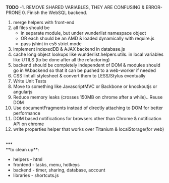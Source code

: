 **TODO**
-1. REMOVE SHARED VARIABLES, THEY ARE CONFUSING & ERROR-PRONE
0. Finish the WebSQL backend.
1. merge helpers with front-end
2. all files should be 
   + in separate module, but under wunderlist namespace object
   + OR each should be an AMD & loaded dynamically with require.js
   + pass jshint in es5 strict mode
3. implement indexedDB & AJAX backend in database.js
4. cache long object lookups like wunderlist.helpers.utils. in local variables like UTILS (to be done after all the refactoring)
5. backend should be completely independent of DOM & modules should go in W.backend so that it can be pushed to a web-worker if needed
6. CSS lint all stylesheet & convert them to LESS/Stylus eventually
7. Write Unit Tests 
8. Move to something like JavascriptMVC or Backbone or knockoutjs or angularjs
9. Reduce memory leaks (crosses 150MB on chrome after a while).. Reuse DOM 
10. Use documentFragments instead of directly attaching to DOM for better performance
11. DOM based notifications for browsers other than Chrome & notification API on chrome
12. write properties helper that works over Titanium & localStorage(for web)

<br/>
***

<br/>
**to clean up**:

 * helpers - html
 * frontend - tasks, menu, hotkeys
 * backend - timer, sharing, database, account
 * libraries - shortcuts.js